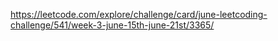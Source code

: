 https://leetcode.com/explore/challenge/card/june-leetcoding-challenge/541/week-3-june-15th-june-21st/3365/